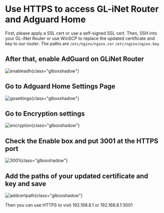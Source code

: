 # Use HTTPS to access GL-iNet Router and Adguard Home

First, please apply a SSL cert or use a self-signed SSL cert.
Then, SSH into your GL-iNet Router or use WinSCP to replace the updated certificate and key to our router. The paths are
`/etc/nginx/nginx.cer`
`/etc/nginx/nginx.key`

## After that, enable AdGuard on GLiNet Router

![enableadh](https://static.gl-inet.com/docs/router/en/4/faq/SSL/enableadh.jpg){class="glboxshadow"}

## Go to Adguard Home Settings Page

![gosettings](https://static.gl-inet.com/docs/router/en/4/faq/SSL/gosettings.jpg){class="glboxshadow"}

## Go to Encryption settings

![encryption](https://static.gl-inet.com/docs/router/en/4/faq/SSL/encryption.jpg){class="glboxshadow"}

## Check the Enable box and put 3001 at the HTTPS port

![3001](https://static.gl-inet.com/docs/router/en/4/faq/SSL/3001.jpg){class="glboxshadow"}

## Add the paths of your updated certificate and key and save

![addcertpath](https://static.gl-inet.com/docs/router/en/4/faq/SSL/addcertpath.jpg){class="glboxshadow"}

Then you can use HTTPS to visit 192.168.8.1 or 192.168.8.1:3001